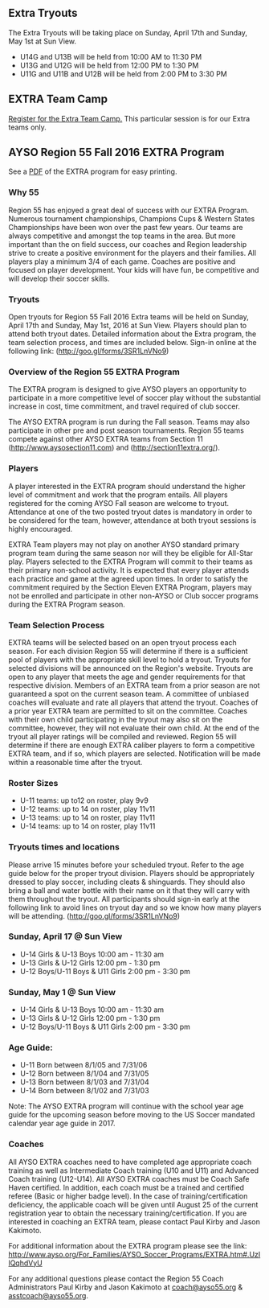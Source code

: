 ## Extra Tryouts

The Extra Tryouts will be taking place on Sunday, April 17th and Sunday, May 1st at Sun View.

* U14G and U13B will be held from 10:00 AM to 11:30 PM
* U13G and U12G will be held from 12:00 PM to 1:30 PM
* U11G and U11B and U12B will be held from 2:00 PM to 3:30 PM

## EXTRA Team Camp

[Register for the Extra Team Camp.](https://challenger.mycustomevent.com/ShoppingCart.aspx?com=detailview&imp=f&iid=75858&&returncom=productlist)  This particular session is for our Extra teams only.

## AYSO Region 55 Fall 2016 EXTRA Program

See a [PDF](/extra/EXTRA2016.pdf) of the EXTRA program for easy printing.

### Why 55

Region 55 has enjoyed a great deal of success with our EXTRA Program.  Numerous tournament championships, Champions Cups & Western States Championships have been won over the past few years.  Our teams are always competitive and amongst the top teams in the area.  But more important than the on field success, our coaches and Region leadership strive to create a positive environment for the players and their families.  All players play a minimum 3/4 of each game.  Coaches are positive and focused on player development.  Your kids will have fun, be competitive and will develop their soccer skills.

### Tryouts

Open tryouts for Region 55 Fall 2016 Extra teams will be held on Sunday, April 17th and Sunday, May 1st, 2016 at Sun View.  Players should plan to attend both tryout dates.  Detailed information about the Extra program, the team selection process, and times are included below.  Sign-in online at the following link:
 (http://goo.gl/forms/3SR1LnVNo9)

### Overview of the Region 55 EXTRA Program

The EXTRA program is designed to give AYSO players an opportunity to participate in a more competitive level of soccer play without the substantial increase in cost, time commitment, and travel required of club soccer.
 
The AYSO EXTRA program is run during the Fall season. Teams may also participate in other pre and post season tournaments. Region 55 teams compete against other AYSO EXTRA teams from Section 11 (http://www.aysosection11.com) and (http://section11extra.org/). 

### Players

A player interested in the EXTRA program should understand the higher level of commitment and work that the program entails.  All players registered for the coming AYSO Fall season are welcome to tryout. Attendance at one of the  two posted tryout dates is mandatory in order to be considered for the team, however, attendance at both tryout sessions is highly encouraged. 
 
EXTRA Team players may not play on another AYSO standard primary program team during the same season nor will they be eligible for All-Star play.  Players selected to the EXTRA Program will commit to their teams as their primary non-school activity. It is expected that every player attends each practice and game at the agreed upon times.  In order to satisfy the commitment required by the Section Eleven EXTRA Program, players may not be enrolled and participate in other non-AYSO or Club soccer programs during the EXTRA Program season.
 
### Team Selection Process

EXTRA teams will be selected based on an open tryout process each season.  For each division Region 55 will determine if there is a sufficient pool of players with the appropriate skill level to hold a tryout.  Tryouts for selected divisions will be announced on the Region's website.  Tryouts are open to any player that meets the age and gender requirements for that respective division.  Members of an EXTRA team from a prior season are not guaranteed a spot on the current season team.  A committee of unbiased coaches will evaluate and rate all players that attend the tryout.  Coaches of a prior year EXTRA team are permitted to sit on the committee.  Coaches with their own child participating in the tryout may also sit on the committee, however, they will not evaluate their own child.  At the end of the tryout all player ratings will be compiled and reviewed.  Region 55 will determine if there are enough EXTRA caliber players to form a competitive EXTRA team, and if so, which players are selected.  Notification will be made within a reasonable time after the tryout.

### Roster Sizes

* U-11 teams: up to12 on roster, play 9v9 
* U-12 teams: up to 14 on roster, play  11v11
* U-13 teams: up to 14 on roster, play  11v11
* U-14 teams: up to 14 on roster, play  11v11
  

### Tryouts times and locations 

Please arrive 15 minutes before your scheduled tryout.  Refer to the age guide below for the proper tryout division.  Players should be appropriately dressed to play soccer, including cleats & shinguards.  They should also bring a ball and water bottle with their name on it that they will carry with them throughout the tryout. All participants should sign-in early at the following link to avoid lines on tryout day and so we know how many players will be attending.  (http://goo.gl/forms/3SR1LnVNo9)

### Sunday, April 17 @ Sun View 

* U-14 Girls & U-13 Boys  10:00 am - 11:30 am
* U-13 Girls & U-12 Girls   12:00 pm - 1:30 pm
* U-12 Boys/U-11 Boys & U11 Girls   2:00 pm - 3:30 pm
 
### Sunday, May 1 @ Sun View

* U-14 Girls & U-13 Boys  10:00 am - 11:30 am
* U-13 Girls & U-12 Girls   12:00 pm - 1:30 pm
* U-12 Boys/U-11 Boys & U11 Girls   2:00 pm - 3:30 pm
 
### Age Guide:

* U-11 Born between 8/1/05 and 7/31/06
* U-12 Born between 8/1/04 and 7/31/05
* U-13 Born between 8/1/03 and 7/31/04
* U-14 Born between 8/1/02 and 7/31/03

Note: The AYSO EXTRA program will continue with the school year age guide for the upcoming season before moving to the US Soccer mandated calendar year age guide in 2017.
 
### Coaches

All AYSO EXTRA coaches need to have completed age appropriate coach training as well as Intermediate Coach training (U10 and U11) and Advanced Coach training (U12-U14). All AYSO EXTRA coaches must be Coach Safe Haven certified. In addition, each coach must be a trained and certified referee (Basic or higher badge level). In the case of training/certification deficiency, the applicable coach will be given until August 25 of the current registration year to obtain the necessary training/certification.  If you are interested in coaching an EXTRA team, please contact Paul Kirby and Jason Kakimoto.
 
For additional information about the EXTRA program please see the link:
http://www.ayso.org/For_Families/AYSO_Soccer_Programs/EXTRA.htm#.UzIlQqhdVyU
 
For any additional questions please contact the Region 55 Coach Administrators Paul Kirby and Jason Kakimoto at coach@ayso55.org & asstcoach@ayso55.org.


